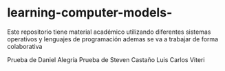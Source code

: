 # learning-computer-models-
Este repositorio tiene material académico utilizando diferentes sistemas operativos y lenguajes de programación 
ademas se va a trabajar de forma colaborativa 

Prueba de Daniel Alegría
Prueba de Steven Castaño
Luis Carlos Viteri

